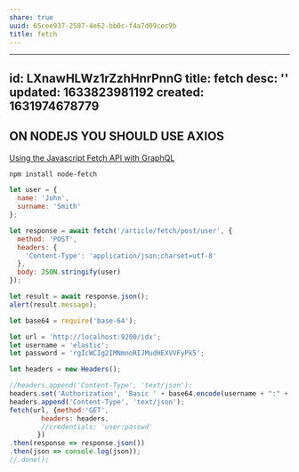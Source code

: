 ```yaml
---
share: true
uuid: 65cee937-2587-4e62-bb0c-f4a7d09cec9b
title: fetch
---
```

---
id: LXnawHLWz1rZzhHnrPnnG
title: fetch
desc: ''
updated: 1633823981192
created: 1631974678779
---


## ON NODEJS YOU SHOULD USE AXIOS

[Using the Javascript Fetch API with GraphQL](https://fjolt.com/article/graphql-fetch-api-frontend-javascript)

``` bash
npm install node-fetch
```

``` javascript
let user = {
  name: 'John',
  surname: 'Smith'
};

let response = await fetch('/article/fetch/post/user', {
  method: 'POST',
  headers: {
    'Content-Type': 'application/json;charset=utf-8'
  },
  body: JSON.stringify(user)
});

let result = await response.json();
alert(result.message);
```

``` javascript
let base64 = require('base-64');

let url = 'http://localhost:9200/idx';
let username = 'elastic';
let password = 'rgIcWCIg2IMNmnoRIJMudHEXVVFyPk5';

let headers = new Headers();

//headers.append('Content-Type', 'text/json');
headers.set('Authorization', 'Basic ' + base64.encode(username + ":" + password));
headers.append('Content-Type', 'text/json');
fetch(url, {method:'GET',
        headers: headers,
        //credentials: 'user:passwd'
       })
.then(response => response.json())
.then(json => console.log(json));
//.done();
```
